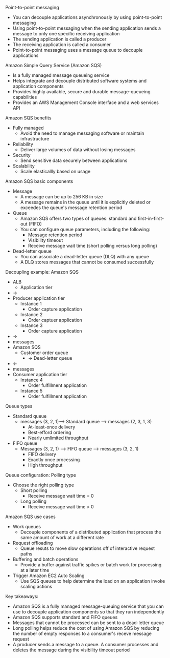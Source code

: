 Point-to-point messaging 
- You can decouple applications asynchronously by using point-to-point messaging 
- Using point-to-point messaging when the sending application sends a message to only one specific receiving application 
- The sending application is called a producer 
- The receiving application is called a consumer
- Point-to-point messaging uses a message queue to decouple applications 

Amazon Simple Query Service (Amazon SQS) 
- Is a fully managed message queueing service 
- Helps integrate and decouple distributed software systems and application components 
- Provides highly available, secure and durable message-queueing capabilities
- Provides an AWS Management Console interface and a web services API 

Amazon SQS benefits 
- Fully managed 
	- Avoid the need to manage messaging software or maintain infrastructure 
- Reliability 
	- Deliver large volumes of data without losing messages
- Security 
	- Send sensitive data securely between applications 
- Scalability 
	- Scale elasticallly based on usage 

Amazon SQS basic components 
- Message 
	- A message can be up to 256 KB in size 
	- A message remains in the queue until it is explicitly deleted or exceedes the queue's message retention period
- Queue
	- Amazon SQS offers two types of queues: standard and first-in-first-out (FIFO)
	- You can configure queue parameters, including the following: 
		- Message retention period 
		- Visibility timeout 
		- Receive message wait time (short polling versus long polling)
- Dead-letter queue 
	- You can associate a dead-letter queue (DLQ) with any queue 
	- A DLQ stores messages that cannot be consumed successfully 

Decoupling example: Amazon SQS
- ALB 
	- Application tier 
- -> 
- Producer application tier 
	- Instance 1 
		- Order capture application 
	- Instance 2
		- Order captuer application 
	- Instance 3
		- Order capture application 
- -> 
- messages 
- Amazon SQS
	- Customer order queue 
		- -> Dead-letter queue 
- <- 
- messages
- Consumer application tier 
	- Instance 4
		- Order fulfillment application 
	- Instance 5 
		- Order fulfillment application 

Queue types 
- Standard queue 
	- messages (3, 2, 1)--> Standard queue --> messages (2, 3, 1, 3)
		- At-least-once delivery 
		- Best-efford ordering 
		- Nearly umlimited throughput
- FIFO queue
	- Messages (3, 2, 1) --> FIFO queue --> messages (3, 2, 1)
		- FIFO delivery 
		- Exactly once processing 
		- High throughput 

Queue configuration: Polling type 
- Choose the right polling type 
	- Short polling 
		- Receive message wait time = 0 
	- Long polling 
		- Receive message wait time > 0

Amazon SQS use cases
- Work queues
	- Decouple components of a distributed application that process the same amount of work at a different rate 
- Request offloading 
	- Queue resuts to move slow operations off of interactive request paths
- Buffering and batch operations 
	- Provide a buffer against traffic spikes or batch work for processing at a later time 
- Trigger Amazon EC2 Auto Scaling 
	- Use SQS queues to help determine the load on an application invoke scaling actions 

Key takeaways:
- Amazon SQS is a fully managed message-queuing service that you can use to decouple application components so that they run independently 
- Amazon SQS supports standard and FIFO queues 
- Messages that cannot be processed can be sent to a dead-letter queue 
- Long polling helps reduce the cost of using Amazon SQS by reducing the number of empty responses to a consumer's receve message request 
- A producer sends a message to a queue. A consumer processes and deletes the message during the visibility timeout period 